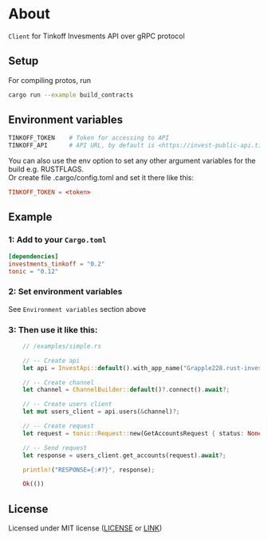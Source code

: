 # About

`Client` for Tinkoff Invesments API over gRPC protocol

## Setup

For compiling protos, run

```sh
cargo run --example build_contracts
```

## Environment variables

```bash
TINKOFF_TOKEN    # Token for accessing to API
TINKOFF_API      # API URL, by default is <https://invest-public-api.tinkoff.ru:443/>
```

You can also use the env option to set any other argument variables for the build e.g. RUSTFLAGS.  
Or create file .cargo/config.toml and set it there like this:

```toml
TINKOFF_TOKEN = <token>
```

## Example

### 1: Add to your `Cargo.toml`

```toml
[dependencies]
investments_tinkoff = "0.2"
tonic = "0.12"
```

### 2: Set environment variables

See `Environment variables` section above

### 3: Then use it like this:

```rust
    // /examples/simple.rs

    // -- Create api
    let api = InvestApi::default().with_app_name("Grapple228.rust-investments-tinkoff");

    // -- Create channel
    let channel = ChannelBuilder::default()?.connect().await?;

    // -- Create users client
    let mut users_client = api.users(&channel)?;

    // -- Create request
    let request = tonic::Request::new(GetAccountsRequest { status: None });

    // -- Send request
    let response = users_client.get_accounts(request).await?;

    println!("RESPONSE={:#?}", response);

    Ok(())

```

## License

Licensed under MIT license ([LICENSE](LICENSE) or [LINK](http://opensource.org/licenses/MIT))
